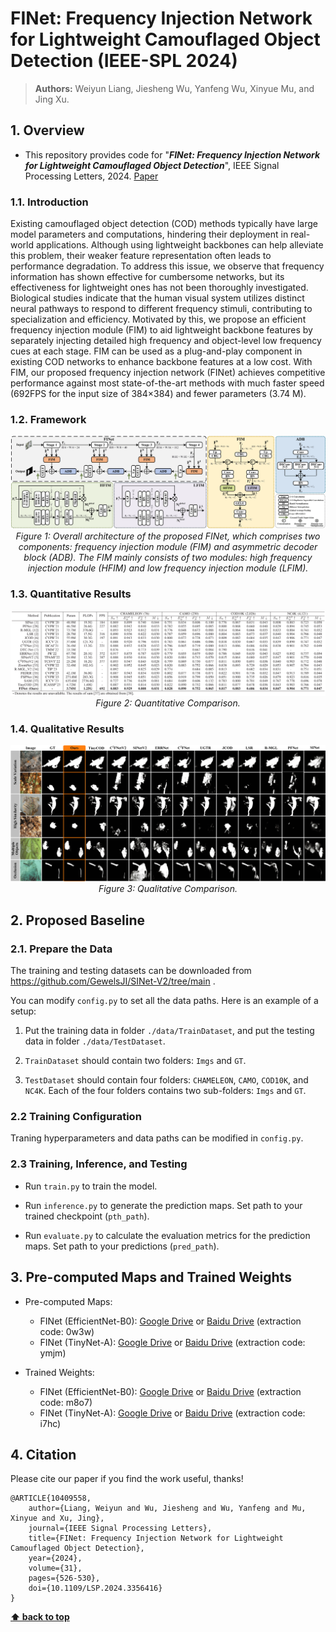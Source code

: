 # FINet: Frequency Injection Network for Lightweight Camouflaged Object Detection (IEEE-SPL 2024)

> **Authors:** 
> Weiyun Liang,
> Jiesheng Wu,
> Yanfeng Wu,
> Xinyue Mu,
> and Jing Xu.

## 1. Overview

- This repository provides code for "_**FINet: Frequency Injection Network for Lightweight Camouflaged Object Detection**_", IEEE Signal Processing Letters, 2024. [Paper](https://ieeexplore.ieee.org/document/10409558) 

### 1.1. Introduction

 Existing camouflaged object detection (COD) methods typically have large model parameters and computations, hindering their deployment in real-world applications. Although using lightweight backbones can help alleviate this problem, their weaker feature representation often leads to performance degradation. To address this issue, we observe that frequency information has shown effective for cumbersome networks, but its effectiveness for lightweight ones has not been thoroughly investigated. Biological studies indicate that the human visual system utilizes distinct neural pathways to respond to different frequency stimuli, contributing to specialization and efficiency. Motivated by this, we propose an efficient frequency injection module (FIM) to aid lightweight backbone features by separately injecting detailed high frequency and object-level low frequency cues at each stage. FIM can be used as a plug-and-play component in existing COD networks to enhance backbone features at a low cost. With FIM, our proposed frequency injection network (FINet) achieves competitive performance against most state-of-the-art methods with much faster speed (692FPS for the input size of 384×384) and fewer parameters (3.74 M).

### 1.2. Framework

<p align="center">
    <img src="imgs/FINet.png"/> <br />
    <em> 
    Figure 1: Overall architecture of the proposed FINet, which comprises two components: frequency injection module (FIM) and asymmetric decoder block (ADB). The FIM mainly consists of two modules: high frequency injection module (HFIM) and low frequency injection module (LFIM).
    </em>
</p>

### 1.3. Quantitative Results

<p align="center">
    <img src="imgs/results.png"/> <br />
    <em> 
    Figure 2: Quantitative Comparison.
    </em>
</p>

### 1.4. Qualitative Results

<p align="center">
    <img src="imgs/vis.png"/> <br />
    <em> 
    Figure 3: Qualitative Comparison.
    </em>
</p>

## 2. Proposed Baseline

### 2.1. Prepare the Data

The training and testing datasets can be downloaded from https://github.com/GewelsJI/SINet-V2/tree/main .

You can modify `config.py` to set all the data paths. Here is an example of a setup:

1. Put the training data in folder `./data/TrainDataset`, and put the testing data in folder `./data/TestDataset`.

2. `TrainDataset` should contain two folders: `Imgs` and `GT`. 

3. `TestDataset` should contain four folders: `CHAMELEON`, `CAMO`, `COD10K`, and `NC4K`. Each of the four folders contains two sub-folders: `Imgs` and `GT`.

### 2.2 Training Configuration

Traning hyperparameters and data paths can be modified in `config.py`.

### 2.3 Training, Inference, and Testing

+ Run `train.py` to train the model.

+ Run `inference.py` to generate the prediction maps. Set path to your trained checkpoint (`pth_path`).

+ Run `evaluate.py` to calculate the evaluation metrics for the prediction maps. Set path to your predictions (`pred_path`).

## 3. Pre-computed Maps and Trained Weights

+ Pre-computed Maps: 
   + FINet (EfficientNet-B0): [Google Drive](https://drive.google.com/file/d/1mLOV0RcCVc0jlGFOcPQsEZ1j53OhvPjh/view?usp=sharing) or [Baidu Drive](https://pan.baidu.com/s/1wUd4E9_Dt00adKh7o0JXpA) (extraction code: 0w3w)
   + FINet (TinyNet-A): [Google Drive](https://drive.google.com/file/d/1ogdU4KURdJSQGs-e7ciz1fo-viw_AVBf/view?usp=sharing) or [Baidu Drive](https://pan.baidu.com/s/1RJKRg9sPjO9GQs_5nbUaOQ) (extraction code: ymjm)

+ Trained Weights: 
   + FINet (EfficientNet-B0): [Google Drive](https://drive.google.com/file/d/1ePSiaW14I_NecnBAXE7O_-ApIuFFduuI/view?usp=sharing) or [Baidu Drive](https://pan.baidu.com/s/1BAJPzBMor6vozokqoazepg) (extraction code: m8o7)
   + FINet (TinyNet-A): [Google Drive](https://drive.google.com/file/d/1rzyEp-DeoYLePngk6rzdiGgNr1juYJTM/view?usp=sharing) or [Baidu Drive](https://pan.baidu.com/s/1umx3q7WXla4V0q7MQLxHiQ) (extraction code: i7hc)


## 4. Citation

Please cite our paper if you find the work useful, thanks!
	
    @ARTICLE{10409558,
        author={Liang, Weiyun and Wu, Jiesheng and Wu, Yanfeng and Mu, Xinyue and Xu, Jing},
        journal={IEEE Signal Processing Letters}, 
        title={FINet: Frequency Injection Network for Lightweight Camouflaged Object Detection}, 
        year={2024},
        volume={31},
        pages={526-530},
        doi={10.1109/LSP.2024.3356416}
    }

    
**[⬆ back to top](#1-overview)**
